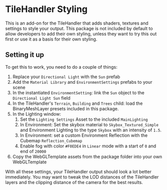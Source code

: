 ﻿TileHandler Styling
===================

This is an add-on for the TileHandler that adds shaders, textures and settings to style your output. This package
is not included by default to allow developers to add their own styling, unless they want to try this out first or 
use it as a basis for their own styling.

Setting it up
-------------

To get this to work, you need to do a couple of things:

1. Replace your `Directional Light` with the `Sun` prefab
2. Add the `Material Library` and `EnvironmentSettings` prefabs to your scene
3. In the instantiated `EnvironmentSetting`: link the `Sun` object to the `Directional Light Sun` field
4. In the TileHandler's `Terrain`, `Building` and `Trees` child: load the BinaryMeshLayer presets included in this 
   package.
5. In the Lighting window:
   1. Set the `Lighting Settings` Asset to the included `MainLighting`
   2. In Environment: Set the skybox material to `Skybox_Textured_Simple` and Environment Lighting to the 
      type `Skybox` with an intensity of `1.5`.
   3. In Environment: set a custom Environment Reflection with the Cubemap `Reflection_Cubemap`
   4. Enable fog with color `#F0EDE4` in `Linear` mode with a start of `0` and end of `20000`
6. Copy the WebGLTemplate assets from the package folder into your own WebGLTemplate

With all these settings, your TileHandler output should look a lot better immediately. You may want to tweak the LOD 
distances of the TileHandler layers and the clipping distance of the camera for the best results. 
